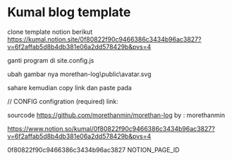 # Kumal blog template

clone template notion berikut
https://kumal.notion.site/0f80822f90c9466386c3434b96ac3827?v=6f2affab5d8b4db381e06a2dd578429b&pvs=4

ganti program di site.config.js

ubah gambar nya 
morethan-log\public\avatar.svg

sahare kemudian copy link dan paste pada

  // CONFIG configration (required)
  link:



sourcode 
https://github.com/morethanmin/morethan-log
by : morethanmin

https://www.notion.so/kumal/0f80822f90c9466386c3434b96ac3827?v=6f2affab5d8b4db381e06a2dd578429b&pvs=4

0f80822f90c9466386c3434b96ac3827
NOTION_PAGE_ID